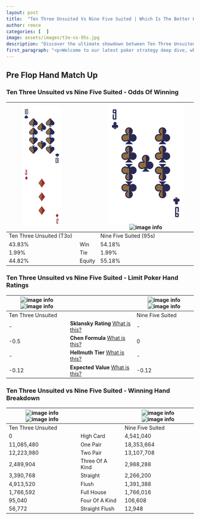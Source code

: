 ```yaml
---
layout: post
title:  "Ten Three Unsuited Vs Nine Five Suited | Which Is The Better Hand In Poker? A Complete Guide"
author: reece
categories: [  ]
image: assets/images/t3o-vs-95s.jpg
description: "Discover the ultimate showdown between Ten Three Unsuited and Nine Five Suited in poker! Uncover the odds, strategies, and scenarios where one hand triumphs over the other. Get ready to up your poker game with this thrilling analysis."
first_paragraph: "<p>Welcome to our latest poker strategy deep dive, where we're pitting two distinct hands against each other in a high-stakes showdown: Ten Three Unsuited vs Nine Five Suited.</p><p>In the dynamic world of poker, every decision counts, and knowing which hand holds the upper hand is key to your success at the table.</p><p>In this article, we'll dissect these two hands, explore the scenarios where one dominates the other, and equip you with the knowledge to make strategic choices that can tip the odds in your favor.</p><p>Get ready to unravel the intriguing dynamics of these poker hands and elevate your game to new heights.</p>"
---
```




[comment]: # (sp0)

## Pre Flop Hand Match Up

<div class="table hand-ratings" markdown="1"> 



### Ten Three Unsuited vs Nine Five Suited - Odds Of Winning


    
| ![image info](assets/images/hand1/T.png) ![image info](assets/images/hand1/3o.png) |  | ![image info](assets/images/hand2/9.png) ![image info](assets/images/hand2/5s.png) |
| -------- | -------- | -------- |
| Ten Three Unsuited (T3o) |  | Nine Five Suited (95s) |
| 43.83% | Win | 54.18% |
| 1.99% | Tie | 1.99% |
| 44.82% | Equity | 55.18% |




[comment]: # (sp1)



### Ten Three Unsuited vs Nine Five Suited - Limit Poker Hand Ratings


    
| ![image info](https://www.riverpairs.com/assets/images/hand1/T.png) ![image info](https://www.riverpairs.com/assets/images/hand1/3o.png) |  | ![image info](https://www.riverpairs.com/assets/images/hand2/9.png) ![image info](https://www.riverpairs.com/assets/images/hand2/5s.png) |
| -------- | -------- | -------- |
| Ten Three Unsuited |  | Nine Five Suited |
| - | **Sklansky Rating** [What is this?](/sklansky-rating-explained) | - |
| -0.5 | **Chen Formula** [What is this?](/chen-formula-explained) | 0 |
| - | **Hellmuth Tier** [What is this?](/Hellmuth-tier-explained) | - |
| -0.12 | **Expected Value** [What is this?](/expected-value-explained) | -0.12 |




[comment]: # (sp2)



### Ten Three Unsuited vs Nine Five Suited - Winning Hand Breakdown


    
| ![image info](https://www.riverpairs.com/assets/images/hand1/T.png) ![image info](https://www.riverpairs.com/assets/images/hand1/3o.png) |  | ![image info](https://www.riverpairs.com/assets/images/hand2/9.png) ![image info](https://www.riverpairs.com/assets/images/hand2/5s.png) |
| -------- | -------- | -------- |
| Ten Three Unsuited |  | Nine Five Suited |
| 0 | High Card | 4,541,040 |
| 11,085,480 | One Pair | 18,353,664 |
| 12,223,980 | Two Pair | 13,107,708 |
| 2,489,904 | Three Of A Kind | 2,988,288 |
| 3,390,768 | Straight | 2,266,200 |
| 4,913,520 | Flush | 1,391,388 |
| 1,766,592 | Full House | 1,766,016 |
| 95,040 | Four Of A Kind | 106,608 |
| 56,772 | Straight Flush | 12,948 |




[comment]: # (sp3)



</div>

[comment]: # (sp4)



[comment]: # (sp5)

